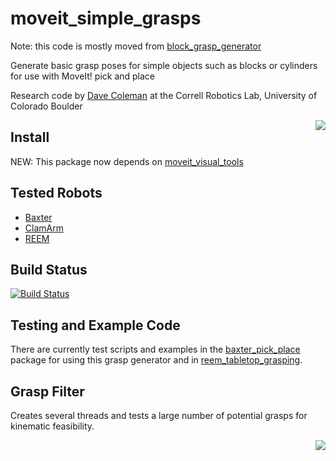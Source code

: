 moveit_simple_grasps
====================

Note: this code is mostly moved from [block_grasp_generator](https://github.com/davetcoleman/block_grasp_generator)

Generate basic grasp poses for simple objects such as blocks or cylinders for use with MoveIt! pick and place

Research code by [Dave Coleman](http://dav.ee) at the Correll Robotics Lab, University of Colorado Boulder

<img align="right" src="https://raw.github.com/davetcoleman/moveit_simple_grasps/hydro-devel/resources/demo.png" />

## Install

NEW: This package now depends on [moveit_visual_tools](https://github.com/davetcoleman/moveit_visual_tools)

## Tested Robots

 - [Baxter](https://github.com/davetcoleman/baxter)
 - [ClamArm](https://github.com/davetcoleman/clam)
 - [REEM](http://wiki.ros.org/Robots/REEM)

## Build Status

[![Build Status](https://travis-ci.org/davetcoleman/moveit_simple_grasps.png?branch=hydro-devel)](https://travis-ci.org/davetcoleman/moveit_simple_grasps)

## Testing and Example Code

There are currently test scripts and examples in the [baxter_pick_place](https://github.com/davetcoleman/baxter/tree/hydro-devel/baxter_pick_place) package for using this grasp generator and in [reem_tabletop_grasping](https://github.com/pal-robotics/reem_tabletop_grasping).

## Grasp Filter

Creates several threads and tests a large number of potential grasps for kinematic feasibility.

<img align="right" src="https://raw.github.com/davetcoleman/moveit_simple_grasps/hydro-devel/resources/filter.png" />